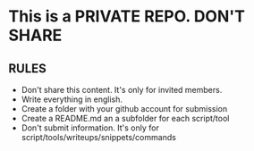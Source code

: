 # This is a PRIVATE REPO. DON'T SHARE

## RULES 
* Don't share this content. It's only for invited members. 
* Write everything in english. 
* Create a folder with your github account for submission
* Create a README.md an a subfolder for each script/tool
* Don't submit information. It's only for script/tools/writeups/snippets/commands
